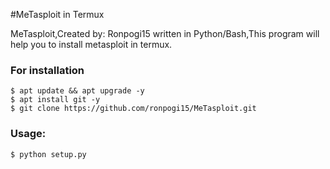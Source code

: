 #MeTasploit in Termux

MeTasploit,Created by: Ronpogi15 written in 
Python/Bash,This program will help you to install
metasploit in termux.

### For installation
````
$ apt update && apt upgrade -y 
$ apt install git -y
$ git clone https://github.com/ronpogi15/MeTasploit.git
````
### Usage:

````
$ python setup.py
````
